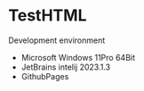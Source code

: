 # TestHTML
Development environment
- Microsoft Windows 11Pro 64Bit
- JetBrains intelij 2023.1.3
- GithubPages
